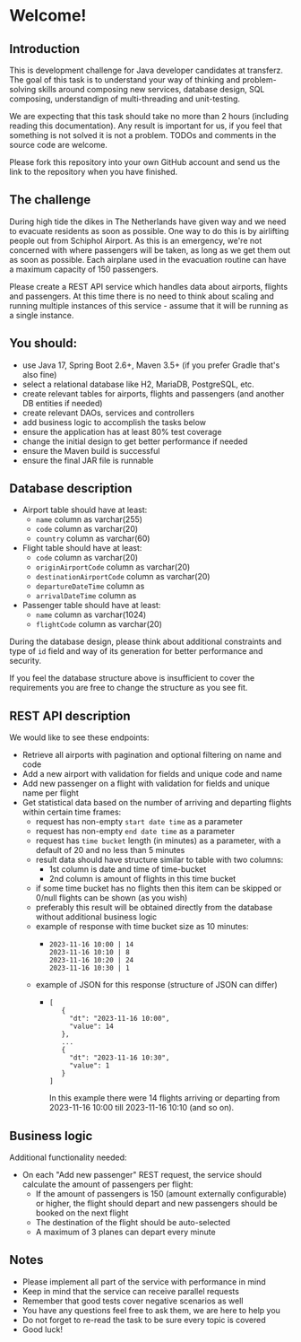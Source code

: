 # Welcome!

## Introduction
This is development challenge for Java developer candidates at transferz. The goal of this task is to understand your way of thinking and problem-solving skills around composing new services, database design, SQL composing, understandign of multi-threading and unit-testing.

We are expecting that this task should take no more than 2 hours (including reading this documentation). Any result is important for us, if you feel that something is not solved it is not a problem. TODOs and comments in the source code are welcome.

Please fork this repository into your own GitHub account and send us the link to the repository when you have finished.

## The challenge
During high tide the dikes in The Netherlands have given way and we need to evacuate residents as soon as possible. One way to do this is by airlifting people out from Schiphol Airport. As this is an emergency, we're not concerned with where passengers will be taken, as long as we get them out as soon as possible. Each airplane used in the evacuation routine can have a maximum capacity of 150 passengers.

Please create a REST API service which handles data about airports, flights and passengers. At this time there is no need to think about scaling and running multiple instances of this service - assume that it will be running as a single instance. 

## You should:
* use Java 17, Spring Boot 2.6+, Maven 3.5+ (if you prefer Gradle that's also fine)
* select a relational database like H2, MariaDB, PostgreSQL, etc.
* create relevant tables for airports, flights and passengers (and another DB entities if needed) 
* create relevant DAOs, services and controllers
* add business logic to accomplish the tasks below
* ensure the application has at least 80% test coverage
* change the initial design to get better performance if needed
* ensure the Maven build is successful
* ensure the final JAR file is runnable
                       
## Database description

* Airport table should have at least:
  * `name` column as varchar(255)
  * `code` column as varchar(20)
  * `country` column as varchar(60)
* Flight table should have at least:
  * `code` column as varchar(20)
  * `originAirportCode` column as varchar(20)
  * `destinationAirportCode` column as varchar(20)
  * `departureDateTime` column as <your choice type>
  * `arrivalDateTime` column as <your choice type>
* Passenger table should have at least:
  * `name` column as varchar(1024)
  * `flightCode` column as varchar(20)

During the database design, please think about additional constraints and type of `id` field and way of its generation for better performance and security.

If you feel the database structure above is insufficient to cover the requirements you are free to change the structure as you see fit.

## REST API description 

We would like to see these endpoints:
* Retrieve all airports with pagination and optional filtering on name and code
* Add a new airport with validation for fields and unique code and name
* Add new passenger on a flight with validation for fields and unique name per flight
* Get statistical data based on the number of arriving and departing flights within certain time frames:
  * request has non-empty `start date time` as a parameter
  * request has non-empty `end date time` as a parameter
  * request has `time bucket` length (in minutes) as a parameter, with a default of 20 and no less than 5 minutes
  * result data should have structure similar to table with two columns:
    * 1st column is date and time of time-bucket
    * 2nd column is amount of flights in this time bucket 
  * if some time bucket has no flights then this item can be skipped or 0/null flights can be shown (as you wish)
  * preferably this result will be obtained directly from the database without additional business logic
  * example of response with time bucket size as 10 minutes:
    * ```
      2023-11-16 10:00 | 14    
      2023-11-16 10:10 | 8
      2023-11-16 10:20 | 24
      2023-11-16 10:30 | 1
      ```
  * example of JSON for this response (structure of JSON can differ)
    * ```
      [
         {
           "dt": "2023-11-16 10:00",
           "value": 14
         },
         ...
         {
           "dt": "2023-11-16 10:30",
           "value": 1
         }
      ]  
      ```
      In this example there were 14 flights arriving or departing from 2023-11-16 10:00 till 2023-11-16 10:10 (and so on). 
      
## Business logic

Additional functionality needed: 
* On each "Add new passenger" REST request, the service should calculate the amount of passengers per flight:
  * If the amount of passengers is 150 (amount externally configurable) or higher, the flight should depart and new passengers should be booked on the next flight
  * The destination of the flight should be auto-selected
  * A maximum of 3 planes can depart every minute

## Notes
* Please implement all part of the service with performance in mind
* Keep in mind that the service can receive parallel requests
* Remember that good tests cover negative scenarios as well
* You have any questions feel free to ask them, we are here to help you
* Do not forget to re-read the task to be sure every topic is covered
* Good luck!
